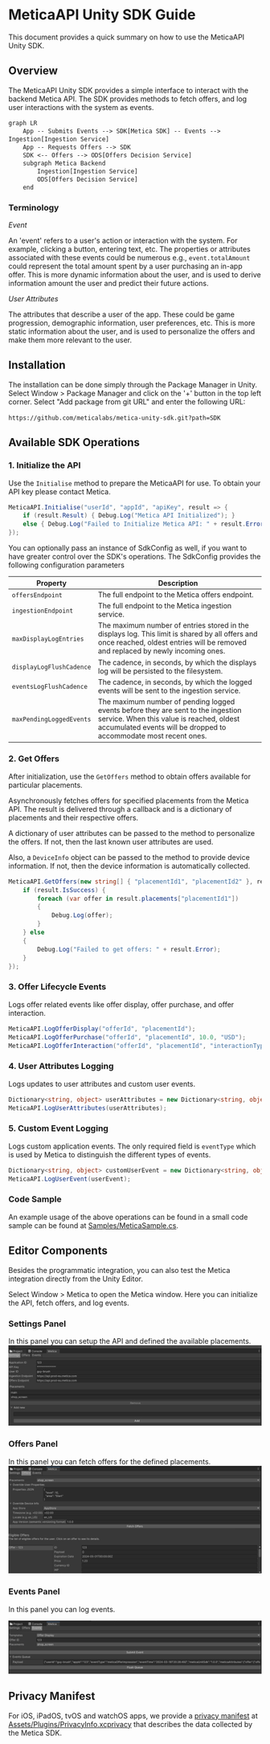 # MeticaAPI Unity SDK Guide

This document provides a quick summary on how to use the MeticaAPI Unity SDK.

## Overview

The MeticaAPI Unity SDK provides a simple interface to interact with the backend Metica API. The SDK provides methods to fetch offers, and log user interactions with the system as events.


```mermaid
graph LR
    App -- Submits Events --> SDK[Metica SDK] -- Events --> Ingestion[Ingestion Service]
    App -- Requests Offers --> SDK
    SDK <-- Offers --> ODS[Offers Decision Service]
    subgraph Metica Backend
        Ingestion[Ingestion Service]
        ODS[Offers Decision Service]
    end
```

### Terminology
_Event_

An 'event' refers to a user's action or interaction with the system. For example, clicking a button, entering text, etc. The properties or attributes associated with these events could be numerous e.g., `event.totalAmount` could represent the total amount spent by a user purchasing an in-app offer.
This is more dynamic information about the user, and is used to derive information amount the user and predict their future actions.

_User Attributes_

The attributes that describe a user of the app. These could be game progression, demographic information, user preferences, etc. 
This is more static information about the user, and is used to personalize the offers and make them more relevant to the user.

## Installation
The installation can be done simply through the Package Manager in Unity. Select Window > Package Manager and click on the '+' button in the top left corner. Select "Add package from git URL" and enter the following URL:

```https://github.com/meticalabs/metica-unity-sdk.git?path=SDK```

## Available SDK Operations


### 1. Initialize the API

Use the `Initialise` method to prepare the MeticaAPI for use. To obtain your API key please contact Metica. 

```csharp
MeticaAPI.Initialise("userId", "appId", "apiKey", result => { 
    if (result.Result) { Debug.Log("Metica API Initialized"); } 
    else { Debug.Log("Failed to Initialize Metica API: " + result.Error); } 
});
```

You can optionally pass an instance of SdkConfig as well, if you want to have greater control over the SDK's operations.
The SdkConfig provides the following configuration parameters


| Property | Description |
| --- | --- |
| `offersEndpoint` | The full endpoint to the Metica offers endpoint. |
| `ingestionEndpoint` | The full endpoint to the Metica ingestion service. |
| `maxDisplayLogEntries` | The maximum number of entries stored in the displays log. This limit is shared by all offers and once reached, oldest entries will be removed and replaced by newly incoming ones. |
| `displayLogFlushCadence` | The cadence, in seconds, by which the displays log will be persisted to the filesystem. |
| `eventsLogFlushCadence` | The cadence, in seconds, by which the logged events will be sent to the ingestion service. |
| `maxPendingLoggedEvents` | The maximum number of pending logged events before they are sent to the ingestion service. When this value is reached, oldest accumulated events will be dropped to accommodate most recent ones. |


### 2. Get Offers

After initialization, use the `GetOffers` method to obtain offers available for particular placements.

Asynchronously fetches offers for specified placements from the Metica API. 
The result is delivered through a callback and is a dictionary of placements and their respective offers.

A dictionary of user attributes can be passed to the method to personalize the offers. If not, then the last known user attributes are used.

Also, a `DeviceInfo` object can be passed to the method to provide device information. If not, then the device information is automatically collected.

```csharp
MeticaAPI.GetOffers(new string[] { "placementId1", "placementId2" }, result => { 
    if (result.IsSuccess) { 
        foreach (var offer in result.placements["placementId1"]) 
        { 
            Debug.Log(offer); 
        } 
    } else 
    { 
        Debug.Log("Failed to get offers: " + result.Error); 
    } 
});
```

### 3. Offer Lifecycle Events

Logs offer related events like offer display, offer purchase, and offer interaction.

```csharp
MeticaAPI.LogOfferDisplay("offerId", "placementId"); 
MeticaAPI.LogOfferPurchase("offerId", "placementId", 10.0, "USD"); 
MeticaAPI.LogOfferInteraction("offerId", "placementId", "interactionType");
```

### 4. User Attributes Logging 

Logs updates to user attributes and custom user events.


```csharp
Dictionary<string, object> userAttributes = new Dictionary<string, object> { { "level", 25 }, { "favoriteItem", "shield" } };
MeticaAPI.LogUserAttributes(userAttributes); 
```

### 5. Custom Event Logging

Logs custom application events. The only required field is `eventType` which is used by Metica to distinguish the different types of events.

```csharp
Dictionary<string, object> customUserEvent = new Dictionary<string, object> { { "eventType", "completed_level" }, { "eventDetails", "level 5" } };
MeticaAPI.LogUserEvent(userEvent);
```
### Code Sample
An example usage of the above operations can be found in a small code sample can be found at [Samples/MeticaSample.cs](Samples/MeticaSample.cs).

## Editor Components

Besides the programmatic integration, you can also test the Metica integration directly from the Unity Editor.

Select Window > Metica to open the Metica window. Here you can initialize the API, fetch offers, and log events.

### Settings Panel
In this panel you can setup the API and defined the available placements.
![SettingsPanel](images/SettingsPanel.png "Settings Panel")

### Offers Panel
In this panel you can fetch offers for the defined placements.
![OffersPanel](images/OffersPanel.png "Offers Panel")

### Events Panel
In this panel you can log events.

![EventsPanel](images/EventsPanel.png "Events Panel")

## Privacy Manifest
For iOS, iPadOS, tvOS and watchOS apps, we provide a [privacy manifest](https://developer.apple.com/documentation/bundleresources/privacy_manifest_files) at [Assets/Plugins/PrivacyInfo.xcprivacy](Assets/Plugins/PrivacyInfo.xcprivacy)
that describes the data collected by the Metica SDK. 
